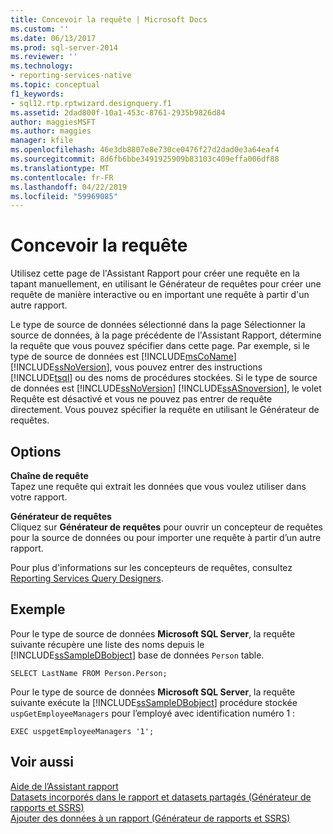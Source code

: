 ```yaml
---
title: Concevoir la requête | Microsoft Docs
ms.custom: ''
ms.date: 06/13/2017
ms.prod: sql-server-2014
ms.reviewer: ''
ms.technology:
- reporting-services-native
ms.topic: conceptual
f1_keywords:
- sql12.rtp.rptwizard.designquery.f1
ms.assetid: 2dad800f-10a1-453c-8761-2935b9826d84
author: maggiesMSFT
ms.author: maggies
manager: kfile
ms.openlocfilehash: 46e3db8807e8e730ce0476f27d2dad0e3a64eaf4
ms.sourcegitcommit: 8d6fb6bbe3491925909b83103c409effa006df88
ms.translationtype: MT
ms.contentlocale: fr-FR
ms.lasthandoff: 04/22/2019
ms.locfileid: "59969085"
---
```

# <a name="design-the-query"></a>Concevoir la requête
  Utilisez cette page de l'Assistant Rapport pour créer une requête en la tapant manuellement, en utilisant le Générateur de requêtes pour créer une requête de manière interactive ou en important une requête à partir d'un autre rapport.  
  
 Le type de source de données sélectionné dans la page Sélectionner la source de données, à la page précédente de l'Assistant Rapport, détermine la requête que vous pouvez spécifier dans cette page. Par exemple, si le type de source de données est [!INCLUDE[msCoName](../includes/msconame-md.md)] [!INCLUDE[ssNoVersion](../includes/ssnoversion-md.md)], vous pouvez entrer des instructions [!INCLUDE[tsql](../includes/tsql-md.md)] ou des noms de procédures stockées. Si le type de source de données est [!INCLUDE[ssNoVersion](../includes/ssnoversion-md.md)] [!INCLUDE[ssASnoversion](../includes/ssasnoversion-md.md)], le volet Requête est désactivé et vous ne pouvez pas entrer de requête directement. Vous pouvez spécifier la requête en utilisant le Générateur de requêtes.  
  
## <a name="options"></a>Options  
 **Chaîne de requête**  
 Tapez une requête qui extrait les données que vous voulez utiliser dans votre rapport.  
  
 **Générateur de requêtes**  
 Cliquez sur **Générateur de requêtes** pour ouvrir un concepteur de requêtes pour la source de données ou pour importer une requête à partir d’un autre rapport.  
  
 Pour plus d'informations sur les concepteurs de requêtes, consultez [Reporting Services Query Designers](../../2014/reporting-services/reporting-services-query-designers.md).  
  
## <a name="example"></a>Exemple  
 Pour le type de source de données **Microsoft SQL Server**, la requête suivante récupère une liste des noms depuis le [!INCLUDE[ssSampleDBobject](../includes/sssampledbobject-md.md)] base de données `Person` table.  
  
```  
SELECT LastName FROM Person.Person;  
```  
  
 Pour le type de source de données **Microsoft SQL Server**, la requête suivante exécute la [!INCLUDE[ssSampleDBobject](../includes/sssampledbobject-md.md)] procédure stockée `uspGetEmployeeManagers` pour l’employé avec identification numéro 1 :  
  
```  
EXEC uspgetEmployeeManagers '1';  
```  
  
## <a name="see-also"></a>Voir aussi  
 [Aide de l’Assistant rapport](../../2014/reporting-services/report-wizard-help.md)   
 [Datasets incorporés dans le rapport et datasets partagés &#40;Générateur de rapports et SSRS&#41;](report-data/report-embedded-datasets-and-shared-datasets-report-builder-and-ssrs.md)   
 [Ajouter des données à un rapport &#40;Générateur de rapports et SSRS&#41;](report-data/report-datasets-ssrs.md)  
  
  
